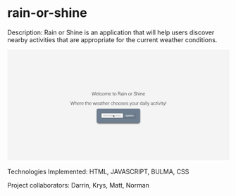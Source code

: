 # rain-or-shine

Description:
  Rain or Shine is an application that will help users discover nearby activities that are appropriate for the current weather conditions.

![](rain-or-shine.gif)

Technologies Implemented:
  HTML, JAVASCRIPT, BULMA, CSS


Project collaborators: Darrin, Krys, Matt, Norman